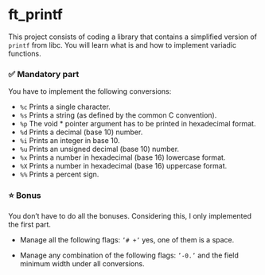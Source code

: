 # ft_printf

This project consists of coding a library that contains a simplified version of `printf` from libc. You will learn what is and how to implement variadic functions.
<br>

### ✅ Mandatory part

You have to implement the following conversions:

- `%c` Prints a single character.
- `%s` Prints a string (as defined by the common C convention).
- `%p` The void * pointer argument has to be printed in hexadecimal format.
- `%d` Prints a decimal (base 10) number.
- `%i` Prints an integer in base 10.
- `%u` Prints an unsigned decimal (base 10) number.
- `%x` Prints a number in hexadecimal (base 16) lowercase format.
- `%X` Prints a number in hexadecimal (base 16) uppercase format.
- `%%` Prints a percent sign.

### ⭐ Bonus

You don’t have to do all the bonuses. Considering this, I only implemented the first part.

- Manage all the following flags: `’# +’` yes, one of them is a space.

- Manage any combination of the following flags: `’-0.’` and the field minimum width under all conversions.





